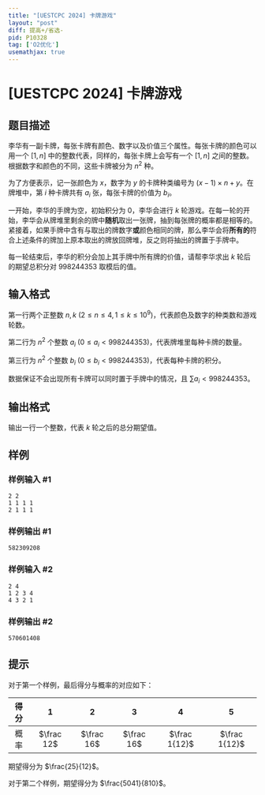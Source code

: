 ```yaml
---
title: "[UESTCPC 2024] 卡牌游戏"
layout: "post"
diff: 提高+/省选-
pid: P10328
tag: ['O2优化']
usemathjax: true
---
```


# [UESTCPC 2024] 卡牌游戏
## 题目描述

李华有一副卡牌，每张卡牌有颜色、数字以及价值三个属性。每张卡牌的颜色可以用一个 $[1,n]$ 中的整数代表，同样的，每张卡牌上会写有一个 $[1,n]$ 之间的整数。根据数字和颜色的不同，这些卡牌被分为 $n^2$ 种。

为了方便表示，记一张颜色为 $x$，数字为 $y$ 的卡牌种类编号为 $(x-1)\times n+y$。在牌堆中，第 $i$ 种卡牌共有 $a_i$ 张，每张卡牌的价值为 $b_i$。

一开始，李华的手牌为空，初始积分为 $0$，李华会进行 $k$ 轮游戏。在每一轮的开始，李华会从牌堆里剩余的牌中**随机**取出一张牌，抽到每张牌的概率都是相等的。紧接着，如果手牌中含有与取出的牌数字**或**颜色相同的牌，那么李华会将**所有的**符合上述条件的牌加上原本取出的牌放回牌堆，反之则将抽出的牌置于手牌中。

每一轮结束后，李华的积分会加上其手牌中所有牌的价值，请帮李华求出 $k$ 轮后的期望总积分对 $998244353$ 取模后的值。
## 输入格式

第一行两个正整数 $n,k$ $(2\le n\le 4, 1\le k\le 10^9)$，代表颜色及数字的种类数和游戏轮数。

第二行为 $n^2$ 个整数 $a_i$ $(0\le a_i<998244353)$，代表牌堆里每种卡牌的数量。

第三行为 $n^2$ 个整数 $b_i$ $(0\le b_i<998244353)$，代表每种卡牌的积分。

数据保证不会出现所有卡牌可以同时置于手牌中的情况，且 $\sum a_i< 998244353$。
## 输出格式

输出一行一个整数，代表 $k$ 轮之后的总分期望值。
## 样例

### 样例输入 #1
```
2 2
1 1 1 1
2 1 1 1
```
### 样例输出 #1
```
582309208
```
### 样例输入 #2
```
2 4
1 2 3 4
4 3 2 1
```
### 样例输出 #2
```
570601408
```
## 提示

对于第一个样例，最后得分与概率的对应如下：

| 得分 | $1$ | $2$ | $3$ | $4$ | $5$ |
| :----------: | :----------: | :----------: | :----------: | :----------: | :----------: |
| 概率 | $\frac 12$ | $\frac 16$ | $\frac 16$ | $\frac 1{12}$ | $\frac 1{12}$ |

期望得分为 $\frac{25}{12}$。

对于第二个样例，期望得分为 $\frac{5041}{810}$。
